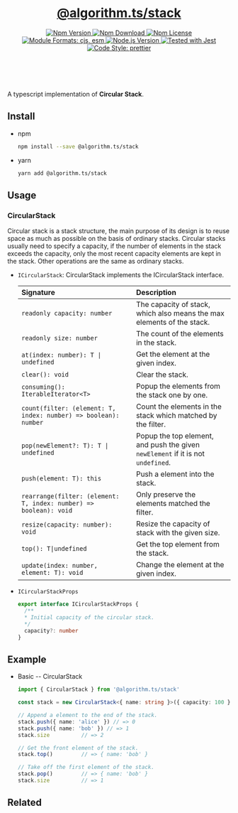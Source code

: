 <header>
  <h1 align="center">
    <a href="https://github.com/guanghechen/algorithm.ts/tree/@algorithm.ts/stack@1.0.0/packages/stack#readme">@algorithm.ts/stack</a>
  </h1>
  <div align="center">
    <a href="https://www.npmjs.com/package/@algorithm.ts/stack">
      <img
        alt="Npm Version"
        src="https://img.shields.io/npm/v/@algorithm.ts/stack.svg"
      />
    </a>
    <a href="https://www.npmjs.com/package/@algorithm.ts/stack">
      <img
        alt="Npm Download"
        src="https://img.shields.io/npm/dm/@algorithm.ts/stack.svg"
      />
    </a>
    <a href="https://www.npmjs.com/package/@algorithm.ts/stack">
      <img
        alt="Npm License"
        src="https://img.shields.io/npm/l/@algorithm.ts/stack.svg"
      />
    </a>
    <a href="#install">
      <img
        alt="Module Formats: cjs, esm"
        src="https://img.shields.io/badge/module_formats-cjs%2C%20esm-green.svg"
      />
    </a>
    <a href="https://github.com/nodejs/node">
      <img
        alt="Node.js Version"
        src="https://img.shields.io/node/v/@algorithm.ts/stack"
      />
    </a>
    <a href="https://github.com/facebook/jest">
      <img
        alt="Tested with Jest"
        src="https://img.shields.io/badge/tested_with-jest-9c465e.svg"
      />
    </a>
    <a href="https://github.com/prettier/prettier">
      <img
        alt="Code Style: prettier"
        src="https://img.shields.io/badge/code_style-prettier-ff69b4.svg?style=flat-square"
      />
    </a>
  </div>
</header>
<br/>

A typescript implementation of **Circular Stack**.

## Install

- npm

  ```bash
  npm install --save @algorithm.ts/stack
  ```

- yarn

  ```bash
  yarn add @algorithm.ts/stack
  ```

## Usage

### CircularStack

Circular stack is a stack structure, the main purpose of its design is to reuse space as much as
possible on the basis of ordinary stacks. Circular stacks usually need to specify a capacity, if the
number of elements in the stack exceeds the capacity, only the most recent capacity elements are
kept in the stack. Other operations are the same as ordinary stacks.

- `ICircularStack`: CircularStack implements the ICircularStack interface.

  | Signature                                                         | Description                                                                      |
  | :---------------------------------------------------------------- | :------------------------------------------------------------------------------- |
  | `readonly capacity: number`                                       | The capacity of stack, which also means the max elements of the stack.           |
  | `readonly size: number`                                           | The count of the elements in the stack.                                          |
  | `at(index: number): T \| undefined`                               | Get the element at the given index.                                              |
  | `clear(): void`                                                   | Clear the stack.                                                                 |
  | `consuming(): IterableIterator<T>`                                | Popup the elements from the stack one by one.                                    |
  | `count(filter: (element: T, index: number) => boolean): number`   | Count the elements in the stack which matched by the filter.                     |
  | `pop(newElement?: T): T \| undefined`                             | Popup the top element, and push the given `newElement` if it is not `undefined`. |
  | `push(element: T): this`                                          | Push a element into the stack.                                                   |
  | `rearrange(filter: (element: T, index: number) => boolean): void` | Only preserve the elements matched the filter.                                   |
  | `resize(capacity: number): void`                                  | Resize the capacity of stack with the given size.                                |
  | `top(): T\|undefined`                                             | Get the top element from the stack.                                              |
  | `update(index: number, element: T): void`                         | Change the element at the given index.                                           |

- `ICircularStackProps`

  ```typescript
  export interface ICircularStackProps {
    /**
    * Initial capacity of the circular stack.
    */
    capacity?: number
  }
  ```

## Example

- Basic -- CircularStack

  ```typescript
  import { CircularStack } from '@algorithm.ts/stack'

  const stack = new CircularStack<{ name: string }>({ capacity: 100 })

  // Append a element to the end of the stack.
  stack.push({ name: 'alice' }) // => 0
  stack.push({ name: 'bob' }) // => 1
  stack.size          // => 2

  // Get the front element of the stack.
  stack.top()         // => { name: 'bob' }

  // Take off the first element of the stack.
  stack.pop()         // => { name: 'bob' }
  stack.size          // => 1
  ```

## Related

[homepage]:
  https://github.com/guanghechen/algorithm.ts/tree/@algorithm.ts/stack@1.0.0/packages/stack#readme
